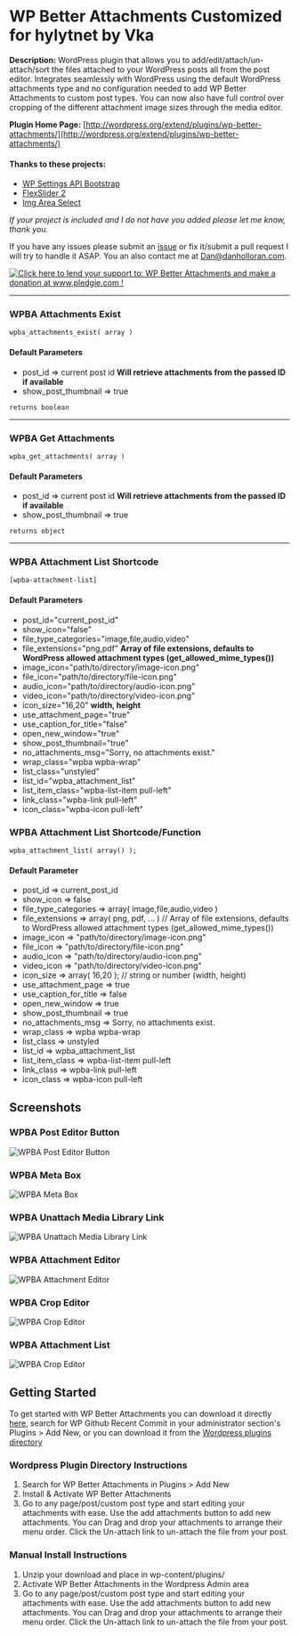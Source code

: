 # WP Better Attachments Customized for hylytnet by Vka

**Description:** WordPress plugin that allows you to add/edit/attach/un-attach/sort the files attached to your WordPress posts all from the post editor.  Integrates seamlessly with WordPress using the default WordPress attachments type and no configuration needed to add WP Better Attachments to custom post types. You can now also have full control over cropping of the different attachment image sizes through the media editor.

**Plugin Home Page:** [http://wordpress.org/extend/plugins/wp-better-attachments/](http://wordpress.org/extend/plugins/wp-better-attachments/)


#### Thanks to these projects:

- [WP Settings API Bootstrap](https://github.com/DerekMarcinyshyn/wp-settings-api-bootstrap)
- [FlexSlider 2](http://www.woothemes.com/flexslider/2/)
- [Img Area Select](http://odyniec.net/projects/imgareaselect/)


*If your project is included and I do not have you added please let me know, thank you.*


If you have any issues please submit an [issue](https://github.com/DHolloran/wp-better-attachments/issues/new) or fix it/submit a pull request I will try to handle it ASAP. You an also contact me at [Dan@danholloran.com](mailto:dan@danholloran.com).

<a href='http://www.pledgie.com/campaigns/20476'><img alt='Click here to lend your support to: WP Better Attachments and make a donation at www.pledgie.com !' src='http://www.pledgie.com/campaigns/20476.png?skin_name=chrome' border='0' /></a>

---
### WPBA Attachments Exist
`wpba_attachments_exist( array )`  

#### Default Parameters
- post_id => current post id **Will retrieve attachments from the passed ID if available**
- show_post_thumbnail => true

`returns boolean`

---
### WPBA Get Attachments

`wpba_get_attachments( array )`

#### Default Parameters
- post_id => current post id **Will retrieve attachments from the passed ID if available**
- show_post_thumbnail => true

`returns object`

---

### WPBA Attachment List Shortcode
`[wpba-attachment-list]`

#### Default Parameters
- post_id="current_post_id"
- show_icon="false"
- file_type_categories="image,file,audio,video"
- file_extensions="png,pdf" **Array of file extensions, defaults to WordPress allowed attachment types (get_allowed_mime_types())**
- image_icon="path/to/directory/image-icon.png"
- file_icon="path/to/directory/file-icon.png"
- audio_icon="path/to/directory/audio-icon.png"
- video_icon="path/to/directory/video-icon.png"
- icon_size="16,20" **width, height**
- use_attachment_page="true"
- use_caption_for_title="false"
- open_new_window="true"
- show_post_thumbnail="true"
- no_attachments_msg="Sorry, no attachments exist."
- wrap_class="wpba wpba-wrap"
- list_class="unstyled"
- list_id="wpba_attachment_list"
- list_item_class="wpba-list-item pull-left"
- link_class="wpba-link pull-left"
- icon_class="wpba-icon pull-left"

### WPBA Attachment List Shortcode/Function
`wpba_attachment_list( array() );`
#### Default Parameter
- post_id				     => current_post_id
- show_icon            => false
- file_type_categories => array( image,file,audio,video )
- file_extensions      => array( png, pdf, ... ) // Array of file extensions, defaults to WordPress allowed attachment types (get_allowed_mime_types())
- image_icon           => "path/to/directory/image-icon.png"
- file_icon            => "path/to/directory/file-icon.png"
- audio_icon           => "path/to/directory/audio-icon.png"
- video_icon           => "path/to/directory/video-icon.png"
- icon_size            => array( 16,20 ); // string or number (width, height)
- use_attachment_page  => true
- use_caption_for_title => false
- open_new_window      => true
- show_post_thumbnail  => true
- no_attachments_msg   => Sorry, no attachments exist.
- wrap_class           => wpba wpba-wrap
- list_class           => unstyled
- list_id              => wpba_attachment_list
- list_item_class      => wpba-list-item pull-left
- link_class           => wpba-link pull-left
- icon_class           => wpba-icon pull-left

## Screenshots
### WPBA Post Editor Button
![WPBA Post Editor Button](screenshot-1.png)
### WPBA Meta Box
![WPBA Meta Box](screenshot-2.png)
### WPBA Unattach Media Library Link
![WPBA Unattach Media Library Link](screenshot-3.png)
### WPBA Attachment Editor
![WPBA Attachment Editor](screenshot-4.png)
### WPBA Crop Editor
![WPBA Crop Editor](screenshot-5.png)
### WPBA Attachment List
![WPBA Crop Editor](screenshot-6.png)

## Getting Started
To get started with WP Better Attachments you can download it directly [here](https://github.com/DHolloran/wp-better-attachments/archive/master.zip), search for WP Github Recent Commit in your administrator section's Plugins > Add New, or you can download it from the [Wordpress plugins directory](http://wordpress.org/extend/plugins/wp-github-recent-commit/)


### Wordpress Plugin Directory Instructions
1. Search for WP Better Attachments in Plugins > Add New
2. Install &amp; Activate WP Better Attachments
3. Go to any page/post/custom post type and start editing your attachments with ease. Use the add attachments button to add new attachments. You can Drag and drop your attachments to arrange their menu order.  Click the Un-attach link to un-attach the file from your post.

### Manual Install Instructions
1. Unzip your download and place in wp-content/plugins/
2. Activate WP Better Attachments in the Wordpress Admin area
3. Go to any page/post/custom post type and start editing your attachments with ease. Use the add attachments button to add new attachments. You can Drag and drop your attachments to arrange their menu order.  Click the Un-attach link to un-attach the file from your post.

